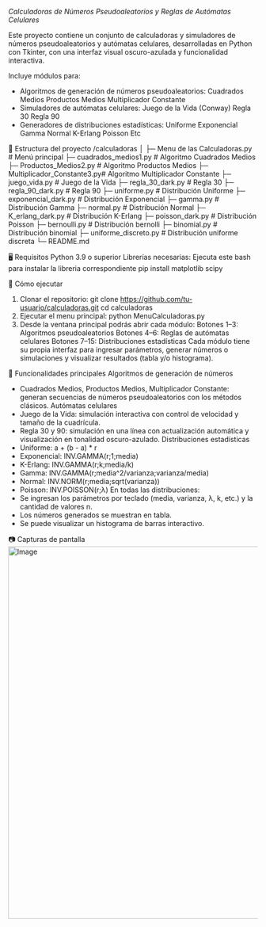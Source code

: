 *Calculadoras de Números Pseudoaleatorios y Reglas de Autómatas Celulares*

Este proyecto contiene un conjunto de calculadoras y simuladores de números pseudoaleatorios y autómatas celulares, desarrolladas en Python con Tkinter, con una interfaz visual oscuro-azulada y funcionalidad interactiva.

Incluye módulos para:
- Algoritmos de generación de números pseudoaleatorios:
    Cuadrados Medios
    Productos Medios
    Multiplicador Constante
- Simuladores de autómatas celulares:
    Juego de la Vida (Conway)
    Regla 30
    Regla 90
- Generadores de distribuciones estadísticas:
    Uniforme
    Exponencial
    Gamma
    Normal
    K-Erlang
    Poisson
    Etc
  
📂 Estructura del proyecto
/calculadoras
│
├─ Menu de las Calculadoras.py        # Menú principal
├─ cuadrados_medios1.py       # Algoritmo Cuadrados Medios
├─ Productos_Medios2.py       # Algoritmo Productos Medios
├─ Multiplicador_Constante3.py# Algoritmo Multiplicador Constante
├─ juego_vida.py              # Juego de la Vida
├─ regla_30_dark.py           # Regla 30
├─ regla_90_dark.py           # Regla 90
├─ uniforme.py                # Distribución Uniforme
├─ exponencial_dark.py        # Distribución Exponencial
├─ gamma.py                   # Distribución Gamma
├─ normal.py                  # Distribución Normal
├─ K_erlang_dark.py           # Distribución K-Erlang
├─ poisson_dark.py            # Distribución Poisson
├─ bernoulli.py               # Distribución bernolli
├─ binomial.py                # Distribución binomial
├─ uniforme_discreto.py       # Distribución uniforme discreta
└─ README.md

🖥️ Requisitos
    Python 3.9 o superior
    Librerías necesarias:
Ejecuta este bash para instalar la libreria correspondiente
    pip install matplotlib scipy

🚀 Cómo ejecutar
1. Clonar el repositorio:
    git clone https://github.com/tu-usuario/calculadoras.git
    cd calculadoras
2. Ejecutar el menu principal:
    python MenuCalculadoras.py
3. Desde la ventana principal podrás abrir cada módulo:
  Botones 1–3: Algoritmos pseudoaleatorios
  Botones 4–6: Reglas de autómatas celulares
  Botones 7–15: Distribuciones estadísticas
Cada módulo tiene su propia interfaz para ingresar parámetros, generar números o simulaciones y visualizar resultados (tabla y/o histograma).

🎨 Funcionalidades principales
Algoritmos de generación de números
- Cuadrados Medios, Productos Medios, Multiplicador Constante: generan secuencias de números pseudoaleatorios con los métodos clásicos.
Autómatas celulares
- Juego de la Vida: simulación interactiva con control de velocidad y tamaño de la cuadrícula.
- Regla 30 y 90: simulación en una línea con actualización automática y visualización en tonalidad oscuro-azulado.
Distribuciones estadísticas
- Uniforme: a + (b - a) * r
- Exponencial: INV.GAMMA(r;1;media)
- K-Erlang: INV.GAMMA(r;k;media/k)
- Gamma: INV.GAMMA(r;media^2/varianza;varianza/media)
- Normal: INV.NORM(r;media;sqrt(varianza))
- Poisson: INV.POISSON(r;λ)
En todas las distribuciones:
- Se ingresan los parámetros por teclado (media, varianza, λ, k, etc.) y la cantidad de valores n.
- Los números generados se muestran en tabla.
- Se puede visualizar un histograma de barras interactivo.

📷 Capturas de pantalla
<img width="902" height="752" alt="Image" src="https://github.com/user-attachments/assets/42e2f55e-de3a-4a77-b414-788128119769" />
